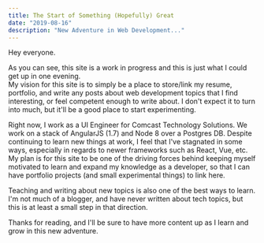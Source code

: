 ```yaml
---
title: The Start of Something (Hopefully) Great
date: "2019-08-16"
description: "New Adventure in Web Development..."
---
```


Hey everyone.  

As you can see, this site is a work in progress and this is just what I could get up in one evening.  
My vision for this site is to simply be a place to store/link my resume, portfolio, and write any posts about web development topics that I find interesting, or feel competent enough to write about.  I don't expect it to turn into much, but it'll be a good place to start experimenting.  

Right now, I work as a UI Engineer for Comcast Technology Solutions.  We work on a stack of AngularJS (1.7) and Node 8 over a Postgres DB.  Despite continuing to learn new things at work, I feel that I've stagnated in some ways, especially in regards to newer frameworks such as React, Vue, etc.  My plan is for this site to be one of the driving forces behind keeping myself motivated to learn and expand my knowledge as a developer, so that I can have portfolio projects (and small experimental things) to link here.  

Teaching and writing about new topics is also one of the best ways to learn.  I'm not much of a blogger, and have never written about tech topics, but this is at least a small step in that direction.

Thanks for reading, and I'll be sure to have more content up as I learn and grow in this new adventure.
